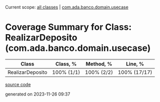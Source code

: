 Current scope: [all classes](../../index.md) | [com.ada.banco.domain.usecase](../index.md)

Coverage Summary for Class: RealizarDeposito (com.ada.banco.domain.usecase)
===========================================================================

| Class | Class, % | Method, % | Line, % |
| --- | --- | --- | --- |
| RealizarDeposito | 100% (1/1) | 100% (2/2) | 100% (17/17) |

[source code](../../../src/main/java/com/ada/banco/domain/usecase/RealizarDeposito.java)

generated on 2023-11-26 09:37